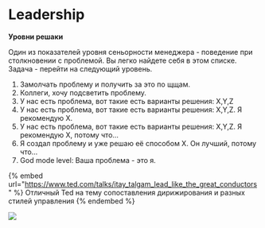# Leadership

**Уровни решаки**

Один из показателей уровня сеньорности менеджера - поведение при столкновении с проблемой. Вы легко найдете себя в этом списке. Задача - перейти на следующий уровень.

1. Замолчать проблему и получить за это по щщам.
2. Коллеги, хочу подсветить проблему.
3. У нас есть проблема, вот такие есть варианты решения: X,Y,Z
4. У нас есть проблема, вот такие есть варианты решения: X,Y,Z. Я рекомендую X.
5. У нас есть проблема, вот такие есть варианты решения: X,Y,Z. Я рекомендую X, потому что…
6. Я создал проблему и уже решаю её способом Х. Он лучший, потому что…
7. God mode level: Ваша проблема - это я.

{% embed url="https://www.ted.com/talks/itay_talgam_lead_like_the_great_conductors" %}
Отличный Ted на тему сопоставления дирижирования и разных стилей управления
{% endembed %}

![](<../.gitbook/assets/photo\_2020-02-04 10.55.39.jpeg>)
